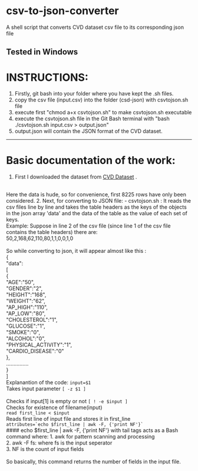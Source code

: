 # csv-to-json-converter
A shell script that converts CVD dataset csv file to its corresponding json file

__Tested in Windows__   
-----

# INSTRUCTIONS: 
1. Firstly, git bash into your folder where you have kept the .sh files.  
2. copy the csv file (input.csv) into the folder (csd-json) with csvtojson.sh file
3. execute first "chmod a+x csvtojson.sh" to make csvtojson.sh executable 
4. execute the csvtojson.sh file in the Git Bash terminal with "bash ./csvtojson.sh input.csv > output.json" 
5. output.json will contain the JSON format of the CVD dataset. 

****

# Basic documentation of the work:
1. First I downloaded the dataset from [CVD Dataset](https://www.kaggle.com/aiaiaidavid/cardio-data-dv13032020) .
<br>
Here the data is hude, so for convenience, first 8225 rows have only been considered.
2. Next, for converting to JSON file:
- csvtojson.sh : It reads the csv files line by line and takes the table headers as the keys of the objects in the json array 'data' and the data of the table as the value of each set of keys.
<br>
Example: Suppose in line 2 of the csv file (since line 1 of the csv file contains the table headers) there are: 
<br>
50,2,168,62,110,80,1,1,0,0,1,0
<br>
<br>
So while converting to json, it will appear almost like this : 
<br>
{
    <br>
"data":
<br>
[
    <br>
{
    <br>
   "AGE":"50",
   <br>"GENDER":"2",
   <br>"HEIGHT":"168",
   <br>"WEIGHT":"62",
   <br>"AP_HIGH":"110",
   <br>"AP_LOW":"80",
   <br>"CHOLESTEROL":"1",
   <br>"GLUCOSE":"1",
   <br>"SMOKE":"0",
   <br>"ALCOHOL":"0",
   <br>"PHYSICAL_ACTIVITY":"1",
   <br>"CARDIO_DISEASE":"0"
<br>},
<br>
...............
<br>
}
<br>]
<br>
 Explanantion of the code:
<code>input=$1</code>
<br>Takes input parameter
<code>[ -z $1 ]</code><br>
<br>Checks if input[1] is empty or not
<code>[ ! -e $input ]</code><br>
Checks for existence of filename(input)<br>
<code>read first_line < $input</code><br>
Reads first line of input file and stores it in first_line<br>
<code>attributes=`echo $first_line | awk -F, {'print NF'}`</code><br>
#### echo $first_line | awk -F, {'print NF'} with tail tags acts as a Bash command where:
1. awk for pattern scanning and processing<br>
2. awk -F fs: where fs is the input seperator<br>
3. NF is the count of input fields<br>
<br>
So basically, this command returns the number of fields in the input file.